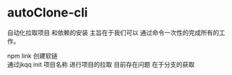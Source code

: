 # autoClone-cli
自动化拉取项目 和依赖的安装 主旨在于我们可以 通过命令一次性的完成所有的工作。

npm link  创建软链  
通过jkqq init 项目名称   进行项目的拉取
目前存在问题  在于分支的获取
